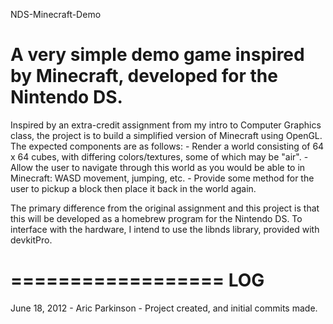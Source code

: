 NDS-Minecraft-Demo

A very simple demo game inspired by Minecraft, developed for the Nintendo DS.
==================

Inspired by an extra-credit assignment from my intro to Computer Graphics class, the project is to build 
a simplified version of Minecraft using OpenGL. The expected components are as follows:
    - Render a world consisting of 64 x 64 cubes, with differing colors/textures, some of which may be "air".
    - Allow the user to navigate through this world as you would be able to in Minecraft: WASD movement, jumping, etc.
    - Provide some method for the user to pickup a block then place it back in the world again.

The primary difference from the original assignment and this project is that this will be developed as a homebrew
program for the Nintendo DS. To interface with the hardware, I intend to use the libnds library, provided with
devkitPro.


==================
LOG
==================
June 18, 2012 - Aric Parkinson - Project created, and initial commits made.